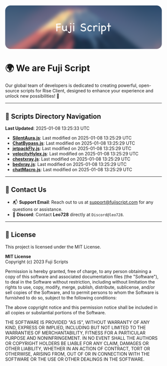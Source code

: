 ![Banner](.github/b.webp)

# 🌍 **We are Fuji Script**

Our global team of developers is dedicated to creating powerful, open-source scripts for Rise Client, designed to enhance your experience and unlock new possibilities! 🌟

---
<!-- SCRIPTS_NAVIGATION_START -->
## 📂 **Scripts Directory Navigation**

**Last Updated**: 2025-01-08 13:25:33 UTC

- **[SilentAura.js](scripts/SilentAura.js)**: Last modified on 2025-01-08 13:25:29 UTC
- **[ChatBypass.js](scripts/ChatBypass.js)**: Last modified on 2025-01-08 13:25:29 UTC
- **[jetpackFly.js](scripts/jetpackFly.js)**: Last modified on 2025-01-08 13:25:29 UTC
- **[velocityHylex.js](scripts/velocityHylex.js)**: Last modified on 2025-01-08 13:25:29 UTC
- **[chestxray.js](scripts/chestxray.js)**: Last modified on 2025-01-08 13:25:29 UTC
- **[bedxray.js](scripts/bedxray.js)**: Last modified on 2025-01-08 13:25:29 UTC
- **[chatMacro.js](scripts/chatMacro.js)**: Last modified on 2025-01-08 13:25:29 UTC

<!-- SCRIPTS_NAVIGATION_END -->

---

## 💬 **Contact Us**  
- 📬 **Support Email**: Reach out to us at [support@fujiscript.com](mailto:support@fujiscript.com) for any questions or assistance.  
- 💬 **Discord**: Contact **Leo728** directly at `Discord@leo728`.

---

## 📜 **License**

This project is licensed under the MIT License.  

**MIT License**  
Copyright (c) 2023 Fuji Scripts  

Permission is hereby granted, free of charge, to any person obtaining a copy of this software and associated documentation files (the "Software"), to deal in the Software without restriction, including without limitation the rights to use, copy, modify, merge, publish, distribute, sublicense, and/or sell copies of the Software, and to permit persons to whom the Software is furnished to do so, subject to the following conditions:  

The above copyright notice and this permission notice shall be included in all copies or substantial portions of the Software.  

THE SOFTWARE IS PROVIDED "AS IS", WITHOUT WARRANTY OF ANY KIND, EXPRESS OR IMPLIED, INCLUDING BUT NOT LIMITED TO THE WARRANTIES OF MERCHANTABILITY, FITNESS FOR A PARTICULAR PURPOSE AND NONINFRINGEMENT. IN NO EVENT SHALL THE AUTHORS OR COPYRIGHT HOLDERS BE LIABLE FOR ANY CLAIM, DAMAGES OR OTHER LIABILITY, WHETHER IN AN ACTION OF CONTRACT, TORT OR OTHERWISE, ARISING FROM, OUT OF OR IN CONNECTION WITH THE SOFTWARE OR THE USE OR OTHER DEALINGS IN THE SOFTWARE.  
